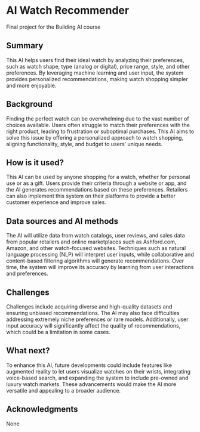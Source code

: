 # AI Watch Recommender

Final project for the Building AI course

## Summary

This AI helps users find their ideal watch by analyzing their preferences, such as watch shape, type (analog or digital), price range, style, and other preferences. By leveraging machine learning and user input, the system provides personalized recommendations, making watch shopping simpler and more enjoyable.

## Background

Finding the perfect watch can be overwhelming due to the vast number of choices available. Users often struggle to match their preferences with the right product, leading to frustration or suboptimal purchases. This AI aims to solve this issue by offering a personalized approach to watch shopping, aligning functionality, style, and budget to users’ unique needs.

## How is it used?

This AI can be used by anyone shopping for a watch, whether for personal use or as a gift. Users provide their criteria through a website or app, and the AI generates recommendations based on these preferences. Retailers can also implement this system on their platforms to provide a better customer experience and improve sales.

## Data sources and AI methods

The AI will utilize data from watch catalogs, user reviews, and sales data from popular retailers and online marketplaces such as Ashford.com, Amazon, and other watch-focused websites. Techniques such as natural language processing (NLP) will interpret user inputs, while collaborative and content-based filtering algorithms will generate recommendations. Over time, the system will improve its accuracy by learning from user interactions and preferences.

## Challenges

Challenges include acquiring diverse and high-quality datasets and ensuring unbiased recommendations. The AI may also face difficulties addressing extremely niche preferences or rare models. Additionally, user input accuracy will significantly affect the quality of recommendations, which could be a limitation in some cases.

## What next?

To enhance this AI, future developments could include features like augmented reality to let users visualize watches on their wrists, integrating voice-based search, and expanding the system to include pre-owned and luxury watch markets. These advancements would make the AI more versatile and appealing to a broader audience.

## Acknowledgments

None
